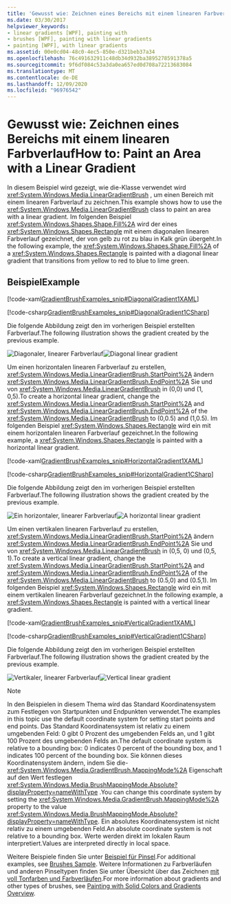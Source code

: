 ```yaml
---
title: 'Gewusst wie: Zeichnen eines Bereichs mit einem linearen Farbverlauf'
ms.date: 03/30/2017
helpviewer_keywords:
- linear gradients [WPF], painting with
- brushes [WPF], painting with linear gradients
- painting [WPF], with linear gradients
ms.assetid: 00e0cd04-48c0-4ec5-850e-d321beb37a34
ms.openlocfilehash: 76c491632911c48db34d932ba3895278591378a5
ms.sourcegitcommit: 9f6df084c53a3da0ea657ed0d708a72213683084
ms.translationtype: MT
ms.contentlocale: de-DE
ms.lasthandoff: 12/09/2020
ms.locfileid: "96976542"
---
```

# <a name="how-to-paint-an-area-with-a-linear-gradient"></a><span data-ttu-id="7ee4c-102">Gewusst wie: Zeichnen eines Bereichs mit einem linearen Farbverlauf</span><span class="sxs-lookup"><span data-stu-id="7ee4c-102">How to: Paint an Area with a Linear Gradient</span></span>
<span data-ttu-id="7ee4c-103">In diesem Beispiel wird gezeigt, wie die-Klasse verwendet wird <xref:System.Windows.Media.LinearGradientBrush> , um einen Bereich mit einem linearen Farbverlauf zu zeichnen.</span><span class="sxs-lookup"><span data-stu-id="7ee4c-103">This example shows how to use the <xref:System.Windows.Media.LinearGradientBrush> class to paint an area with a linear gradient.</span></span> <span data-ttu-id="7ee4c-104">Im folgenden Beispiel <xref:System.Windows.Shapes.Shape.Fill%2A> wird der eines <xref:System.Windows.Shapes.Rectangle> mit einem diagonalen linearen Farbverlauf gezeichnet, der von gelb zu rot zu blau in Kalk grün übergeht.</span><span class="sxs-lookup"><span data-stu-id="7ee4c-104">In the following example, the <xref:System.Windows.Shapes.Shape.Fill%2A> of a <xref:System.Windows.Shapes.Rectangle> is painted with a diagonal linear gradient that transitions from yellow to red to blue to lime green.</span></span>  
  
## <a name="example"></a><span data-ttu-id="7ee4c-105">Beispiel</span><span class="sxs-lookup"><span data-stu-id="7ee4c-105">Example</span></span>  
 [!code-xaml[GradientBrushExamples_snip#DiagonalGradient1XAML](~/samples/snippets/xaml/VS_Snippets_Wpf/GradientBrushExamples_snip/XAML/LinearGradientBrushExample.xaml#diagonalgradient1xaml)]  
  
 [!code-csharp[GradientBrushExamples_snip#DiagonalGradient1CSharp](~/samples/snippets/csharp/VS_Snippets_Wpf/GradientBrushExamples_snip/CSharp/LinearGradientBrushExample.cs#diagonalgradient1csharp)]  
  
 <span data-ttu-id="7ee4c-106">Die folgende Abbildung zeigt den im vorherigen Beispiel erstellten Farbverlauf.</span><span class="sxs-lookup"><span data-stu-id="7ee4c-106">The following illustration shows the gradient created by the previous example.</span></span>  
  
 <span data-ttu-id="7ee4c-107">![Diagonaler, linearer Farbverlauf](./media/graphicsmm-diagonallgb.jpg "graphicsmm_DiagonalLGB")</span><span class="sxs-lookup"><span data-stu-id="7ee4c-107">![Diagonal linear gradient](./media/graphicsmm-diagonallgb.jpg "graphicsmm_DiagonalLGB")</span></span>  
  
 <span data-ttu-id="7ee4c-108">Um einen horizontalen linearen Farbverlauf zu erstellen, <xref:System.Windows.Media.LinearGradientBrush.StartPoint%2A> ändern <xref:System.Windows.Media.LinearGradientBrush.EndPoint%2A> Sie und von <xref:System.Windows.Media.LinearGradientBrush> in (0,0) und (1, 0,5).</span><span class="sxs-lookup"><span data-stu-id="7ee4c-108">To create a horizontal linear gradient, change the <xref:System.Windows.Media.LinearGradientBrush.StartPoint%2A> and <xref:System.Windows.Media.LinearGradientBrush.EndPoint%2A> of the <xref:System.Windows.Media.LinearGradientBrush> to (0,0.5) and (1,0.5).</span></span> <span data-ttu-id="7ee4c-109">Im folgenden Beispiel <xref:System.Windows.Shapes.Rectangle> wird ein mit einem horizontalen linearen Farbverlauf gezeichnet.</span><span class="sxs-lookup"><span data-stu-id="7ee4c-109">In the following example, a <xref:System.Windows.Shapes.Rectangle> is painted with a horizontal linear gradient.</span></span>  
  
 [!code-xaml[GradientBrushExamples_snip#HorizontalGradient1XAML](~/samples/snippets/xaml/VS_Snippets_Wpf/GradientBrushExamples_snip/XAML/LinearGradientBrushExample.xaml#horizontalgradient1xaml)]  
  
 [!code-csharp[GradientBrushExamples_snip#HorizontalGradient1CSharp](~/samples/snippets/csharp/VS_Snippets_Wpf/GradientBrushExamples_snip/CSharp/LinearGradientBrushExample.cs#horizontalgradient1csharp)]  
  
 <span data-ttu-id="7ee4c-110">Die folgende Abbildung zeigt den im vorherigen Beispiel erstellten Farbverlauf.</span><span class="sxs-lookup"><span data-stu-id="7ee4c-110">The following illustration shows the gradient created by the previous example.</span></span>  
  
 <span data-ttu-id="7ee4c-111">![Ein horizontaler, linearer Farbverlauf](./media/graphicsmm-horizontallgb.jpg "graphicsmm_HorizontalLGB")</span><span class="sxs-lookup"><span data-stu-id="7ee4c-111">![A horizontal linear gradient](./media/graphicsmm-horizontallgb.jpg "graphicsmm_HorizontalLGB")</span></span>  
  
 <span data-ttu-id="7ee4c-112">Um einen vertikalen linearen Farbverlauf zu erstellen, <xref:System.Windows.Media.LinearGradientBrush.StartPoint%2A> ändern <xref:System.Windows.Media.LinearGradientBrush.EndPoint%2A> Sie und von <xref:System.Windows.Media.LinearGradientBrush> in (0,5, 0) und (0,5, 1).</span><span class="sxs-lookup"><span data-stu-id="7ee4c-112">To create a vertical linear gradient, change the <xref:System.Windows.Media.LinearGradientBrush.StartPoint%2A> and <xref:System.Windows.Media.LinearGradientBrush.EndPoint%2A> of the <xref:System.Windows.Media.LinearGradientBrush> to (0.5,0) and (0.5,1).</span></span> <span data-ttu-id="7ee4c-113">Im folgenden Beispiel <xref:System.Windows.Shapes.Rectangle> wird ein mit einem vertikalen linearen Farbverlauf gezeichnet.</span><span class="sxs-lookup"><span data-stu-id="7ee4c-113">In the following example, a <xref:System.Windows.Shapes.Rectangle> is painted with a vertical linear gradient.</span></span>  
  
 [!code-xaml[GradientBrushExamples_snip#VerticalGradient1XAML](~/samples/snippets/xaml/VS_Snippets_Wpf/GradientBrushExamples_snip/XAML/LinearGradientBrushExample.xaml#verticalgradient1xaml)]  
  
 [!code-csharp[GradientBrushExamples_snip#VerticalGradient1CSharp](~/samples/snippets/csharp/VS_Snippets_Wpf/GradientBrushExamples_snip/CSharp/LinearGradientBrushExample.cs#verticalgradient1csharp)]  
  
 <span data-ttu-id="7ee4c-114">Die folgende Abbildung zeigt den im vorherigen Beispiel erstellten Farbverlauf.</span><span class="sxs-lookup"><span data-stu-id="7ee4c-114">The following illustration shows the gradient created by the previous example.</span></span>  
  
 <span data-ttu-id="7ee4c-115">![Vertikaler, linearer Farbverlauf](./media/graphicsmm-verticallgb.jpg "graphicsmm_VerticalLGB")</span><span class="sxs-lookup"><span data-stu-id="7ee4c-115">![Vertical linear gradient](./media/graphicsmm-verticallgb.jpg "graphicsmm_VerticalLGB")</span></span>  
  
> [!NOTE]
> <span data-ttu-id="7ee4c-116">In den Beispielen in diesem Thema wird das Standard Koordinatensystem zum Festlegen von Startpunkten und Endpunkten verwendet.</span><span class="sxs-lookup"><span data-stu-id="7ee4c-116">The examples in this topic use the default coordinate system for setting start points and end points.</span></span> <span data-ttu-id="7ee4c-117">Das Standard Koordinatensystem ist relativ zu einem umgebenden Feld: 0 gibt 0 Prozent des umgebenden Felds an, und 1 gibt 100 Prozent des umgebenden Felds an.</span><span class="sxs-lookup"><span data-stu-id="7ee4c-117">The default coordinate system is relative to a bounding box: 0 indicates 0 percent of the bounding box, and 1 indicates 100 percent of the bounding box.</span></span> <span data-ttu-id="7ee4c-118">Sie können dieses Koordinatensystem ändern, indem Sie die- <xref:System.Windows.Media.GradientBrush.MappingMode%2A> Eigenschaft auf den Wert festlegen <xref:System.Windows.Media.BrushMappingMode.Absolute?displayProperty=nameWithType> .</span><span class="sxs-lookup"><span data-stu-id="7ee4c-118">You can change this coordinate system by setting the <xref:System.Windows.Media.GradientBrush.MappingMode%2A> property to the value <xref:System.Windows.Media.BrushMappingMode.Absolute?displayProperty=nameWithType>.</span></span> <span data-ttu-id="7ee4c-119">Ein absolutes Koordinatensystem ist nicht relativ zu einem umgebenden Feld.</span><span class="sxs-lookup"><span data-stu-id="7ee4c-119">An absolute coordinate system is not relative to a bounding box.</span></span> <span data-ttu-id="7ee4c-120">Werte werden direkt im lokalen Raum interpretiert.</span><span class="sxs-lookup"><span data-stu-id="7ee4c-120">Values are interpreted directly in local space.</span></span>  
  
 <span data-ttu-id="7ee4c-121">Weitere Beispiele finden Sie unter [Beispiel für Pinsel](https://github.com/Microsoft/WPF-Samples/tree/master/Graphics/Brushes).</span><span class="sxs-lookup"><span data-stu-id="7ee4c-121">For additional examples, see [Brushes Sample](https://github.com/Microsoft/WPF-Samples/tree/master/Graphics/Brushes).</span></span> <span data-ttu-id="7ee4c-122">Weitere Informationen zu Farbverläufen und anderen Pinseltypen finden Sie unter Übersicht über das Zeichnen [mit voll Tonfarben und Farbverläufen](painting-with-solid-colors-and-gradients-overview.md).</span><span class="sxs-lookup"><span data-stu-id="7ee4c-122">For more information about gradients and other types of brushes, see [Painting with Solid Colors and Gradients Overview](painting-with-solid-colors-and-gradients-overview.md).</span></span>
